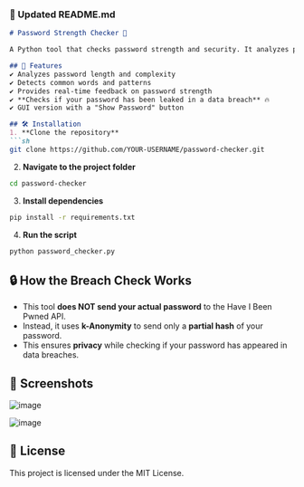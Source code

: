 
### **📌 Updated README.md**  

```md
# Password Strength Checker 🔐  

A Python tool that checks password strength and security. It analyzes passwords for complexity, length, and whether they have been exposed in **data breaches** using the Have I Been Pwned API.  

## 🚀 Features  
✔️ Analyzes password length and complexity  
✔️ Detects common words and patterns  
✔️ Provides real-time feedback on password strength  
✔️ **Checks if your password has been leaked in a data breach** 🔥  
✔️ GUI version with a "Show Password" button  

## 🛠️ Installation  
1. **Clone the repository**  
```sh
git clone https://github.com/YOUR-USERNAME/password-checker.git
```
2. **Navigate to the project folder**  
```sh
cd password-checker
```
3. **Install dependencies**  
```sh
pip install -r requirements.txt
```
4. **Run the script**  
```sh
python password_checker.py
```

## 🔒 How the Breach Check Works  
- This tool **does NOT send your actual password** to the Have I Been Pwned API.  
- Instead, it uses **k-Anonymity** to send only a **partial hash** of your password.  
- This ensures **privacy** while checking if your password has appeared in data breaches.  

## 📸 Screenshots  
![image](https://github.com/user-attachments/assets/fc8e2f84-8701-4b51-bddf-72280ba97d30)

![image](https://github.com/user-attachments/assets/01e0397f-6106-49f8-85ed-fec6e68d62bf)

## 📝 License  
This project is licensed under the MIT License.  
